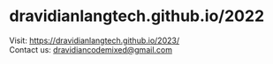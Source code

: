 # dravidianlangtech.github.io/2022
Visit: https://dravidianlangtech.github.io/2023/ <br/>
Contact us: dravidiancodemixed@gmail.com

